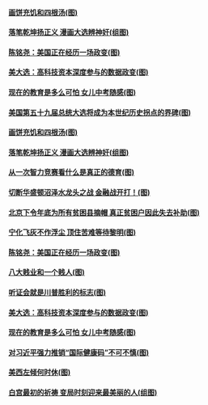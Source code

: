 #### [画饼充饥和四根汤(图)](../pages/p4/954551.md?t=12031751) 
#### [落笔乾坤扬正义 漫画大选辨神奸(组图)](../pages/p4/954547.md?t=12031751) 
#### [陈铭尧：美国正在经历一场政变(图)](../pages/p4/954523.md?t=12031751) 
#### [美大选：高科技资本深度参与的数据政变(图)](../pages/p4/954406.md?t=12031751) 
#### [现在的教育是多么可怕 女儿中考随感(图)](../pages/p4/954405.md?t=12031751) 
#### [美国第五十九届总统大选将成为本世纪历史拐点的界碑(图)](../pages/p4/954558.md?t=12031751) 
#### [画饼充饥和四根汤(图)](../pages/p4/954551.md?t=12031751) 
#### [落笔乾坤扬正义 漫画大选辨神奸(组图)](../pages/p4/954547.md?t=12031751) 
#### [从一次智力竞赛看什么是真正的德育(图)](../pages/p4/954544.md?t=12031751) 
#### [切断华盛顿沼泽水龙头之战 金融战开打！(图)](../pages/p4/954541.md?t=12031751) 
#### [北京下令年底为所有贫困县摘帽 真正贫困户因此失去补助(图)](../pages/p4/954529.md?t=12031751) 
#### [宁化飞灰不作浮尘 顶住苦难等待黎明(图)](../pages/p4/954526.md?t=12031751) 
#### [陈铭尧：美国正在经历一场政变(图)](../pages/p4/954523.md?t=12031751) 
#### [八大贱业和一个贱人(图)](../pages/p4/954525.md?t=12031751) 
#### [听证会就是川普胜利的标志(图)](../pages/p4/954518.md?t=12031751) 
#### [美大选：高科技资本深度参与的数据政变(图)](../pages/p4/954406.md?t=12031751) 
#### [现在的教育是多么可怕 女儿中考随感(图)](../pages/p4/954405.md?t=12031751) 
#### [对习近平强力推销“国际健康码”不可不慎(图)](../pages/p4/954397.md?t=12031751) 
#### [美西左倾何时休(图)](../pages/p4/954395.md?t=12031751) 
#### [白宫最初的祈祷 变局时刻迎来最美丽的人(组图)](../pages/p4/953808.md?t=12031751) 
